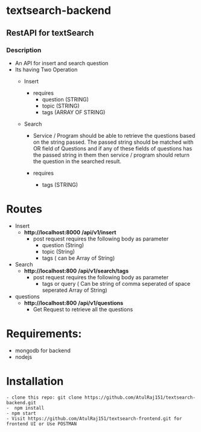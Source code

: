 # textsearch-backend
## RestAPI for textSearch
### Description
- An API for insert and search question
- Its having Two Operation 
  - Insert
     - requires 
        - question (STRING)
        - topic  (STRING)
        - tags (ARRAY OF STRING)
     
  - Search
     - Service / Program should be able to retrieve the questions based on the string passed.
The passed string should be matched with <Query> OR <Tags> field of Questions and
if any of these fields of questions has the passed string in them then service / program
should return the question in the searched result.

    - requires
       - tags (STRING)
# Routes
 - Insert
      - **http://localhost:8000** __/api/v1/insert__
          - post request requires the following body as parameter
             - question (String)
             - topic  (String)
             - tags  ( can be Array of String)
 - Search
      - **http://localhost:800** __/api/v1/search/tags__
         - post request requires the following body as parameter
             - tags or query ( Can be string of comma seperated of space seperated Array of String)
 - questions
      - **http://localhost:800** __/api/v1/questions__
          - Get Request to retrieve all the questions
# Requirements:
 - mongodb for backend
 - nodejs
 
 # Installation
    - clone this repo: git clone https://github.com/AtulRaj151/textsearch-backend.git
    -  npm install
    - npm start
    - Visit https://github.com/AtulRaj151/textsearch-frontend.git for frontend UI or Use POSTMAN
    
         
        
       
